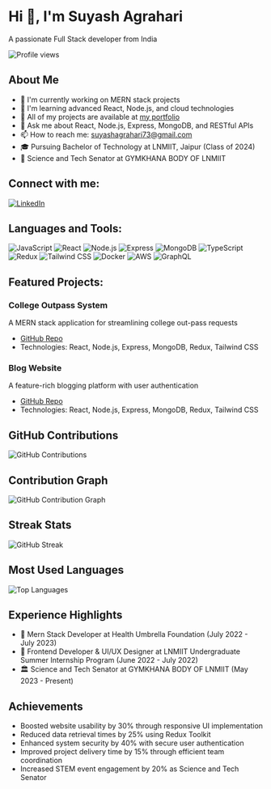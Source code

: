 # Hi 👋, I'm Suyash Agrahari

A passionate Full Stack developer from India

![Profile views](https://komarev.com/ghpvc/?username=suyashagrahari&color=blueviolet)

## About Me

- 🔭 I'm currently working on MERN stack projects
- 🌱 I'm learning advanced React, Node.js, and cloud technologies
- 💼 All of my projects are available at [my portfolio](https://github.com/suyashagrahari)
- 💬 Ask me about React, Node.js, Express, MongoDB, and RESTful APIs
- 📫 How to reach me: suyashagrahari73@gmail.com
- 🎓 Pursuing Bachelor of Technology at LNMIIT, Jaipur (Class of 2024)
- 🏅 Science and Tech Senator at GYMKHANA BODY OF LNMIIT

## Connect with me:

[![LinkedIn](https://img.shields.io/badge/LinkedIn-0077B5?style=for-the-badge&logo=linkedin&logoColor=white)](https://www.linkedin.com/in/suyash-agrahari-717260228/)

## Languages and Tools:

![JavaScript](https://img.shields.io/badge/-JavaScript-F7DF1E?style=flat-square&logo=javascript&logoColor=black)
![React](https://img.shields.io/badge/-React-61DAFB?style=flat-square&logo=react&logoColor=black)
![Node.js](https://img.shields.io/badge/-Node.js-339933?style=flat-square&logo=node.js&logoColor=white)
![Express](https://img.shields.io/badge/-Express-000000?style=flat-square&logo=express&logoColor=white)
![MongoDB](https://img.shields.io/badge/-MongoDB-47A248?style=flat-square&logo=mongodb&logoColor=white)
![TypeScript](https://img.shields.io/badge/-TypeScript-3178C6?style=flat-square&logo=typescript&logoColor=white)
![Redux](https://img.shields.io/badge/-Redux-764ABC?style=flat-square&logo=redux&logoColor=white)
![Tailwind CSS](https://img.shields.io/badge/-Tailwind_CSS-38B2AC?style=flat-square&logo=tailwind-css&logoColor=white)
![Docker](https://img.shields.io/badge/-Docker-2496ED?style=flat-square&logo=docker&logoColor=white)
![AWS](https://img.shields.io/badge/-AWS-232F3E?style=flat-square&logo=amazon-aws&logoColor=white)
![GraphQL](https://img.shields.io/badge/-GraphQL-E10098?style=flat-square&logo=graphql&logoColor=white)

## Featured Projects:

### College Outpass System
A MERN stack application for streamlining college out-pass requests
- [GitHub Repo](https://github.com/suyashagrahari/college_outpass)
- Technologies: React, Node.js, Express, MongoDB, Redux, Tailwind CSS

### Blog Website
A feature-rich blogging platform with user authentication
- [GitHub Repo](https://github.com/suyashagrahari/Mern_Blog_Website)
- Technologies: React, Node.js, Express, MongoDB, Redux, Tailwind CSS

## GitHub Contributions

![GitHub Contributions](https://github-readme-stats.vercel.app/api?username=suyashagrahari&show_icons=true&theme=radical&include_all_commits=true&count_private=true)

## Contribution Graph

![GitHub Contribution Graph](https://github-readme-activity-graph.vercel.app/graph?username=suyashagrahari&theme=react-dark)

## Streak Stats

![GitHub Streak](https://github-readme-streak-stats.herokuapp.com/?user=suyashagrahari&theme=radical)

## Most Used Languages

![Top Languages](https://github-readme-stats.vercel.app/api/top-langs/?username=suyashagrahari&layout=compact&theme=radical)

## Experience Highlights

- 🏢 Mern Stack Developer at Health Umbrella Foundation (July 2022 - July 2023)
- 🎨 Frontend Developer & UI/UX Designer at LNMIIT Undergraduate Summer Internship Program (June 2022 - July 2022)
- 🏛 Science and Tech Senator at GYMKHANA BODY OF LNMIIT (May 2023 - Present)

## Achievements

- Boosted website usability by 30% through responsive UI implementation
- Reduced data retrieval times by 25% using Redux Toolkit
- Enhanced system security by 40% with secure user authentication
- Improved project delivery time by 15% through efficient team coordination
- Increased STEM event engagement by 20% as Science and Tech Senator
